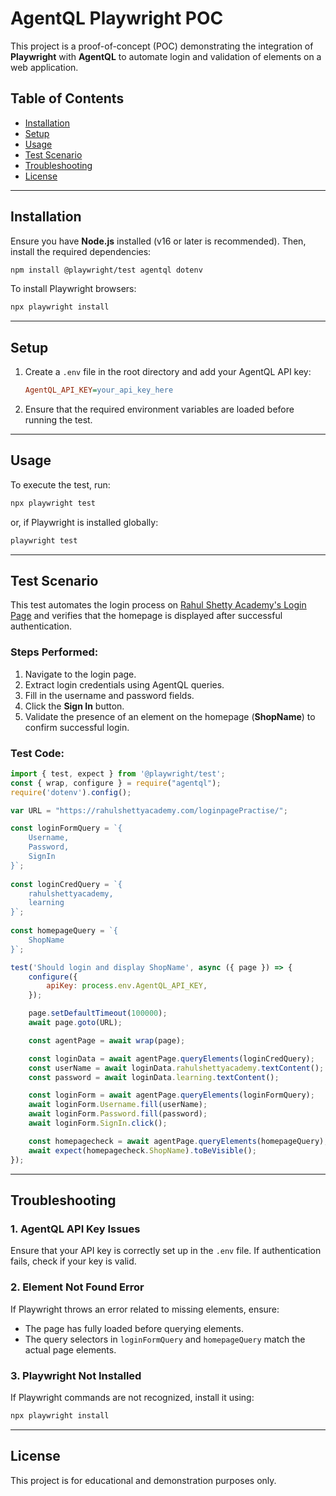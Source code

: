 # AgentQL Playwright POC

This project is a proof-of-concept (POC) demonstrating the integration of **Playwright** with **AgentQL** to automate login and validation of elements on a web application.

## Table of Contents
- [Installation](#installation)
- [Setup](#setup)
- [Usage](#usage)
- [Test Scenario](#test-scenario)
- [Troubleshooting](#troubleshooting)
- [License](#license)

---

## Installation

Ensure you have **Node.js** installed (v16 or later is recommended). Then, install the required dependencies:

```sh
npm install @playwright/test agentql dotenv
```

To install Playwright browsers:

```sh
npx playwright install
```

---

## Setup

1. Create a `.env` file in the root directory and add your AgentQL API key:

   ```ini
   AgentQL_API_KEY=your_api_key_here
   ```

2. Ensure that the required environment variables are loaded before running the test.

---

## Usage

To execute the test, run:

```sh
npx playwright test
```

or, if Playwright is installed globally:

```sh
playwright test
```

---

## Test Scenario

This test automates the login process on [Rahul Shetty Academy's Login Page](https://rahulshettyacademy.com/loginpagePractise/) and verifies that the homepage is displayed after successful authentication.

### Steps Performed:

1. Navigate to the login page.
2. Extract login credentials using AgentQL queries.
3. Fill in the username and password fields.
4. Click the **Sign In** button.
5. Validate the presence of an element on the homepage (**ShopName**) to confirm successful login.

### Test Code:

```javascript
import { test, expect } from '@playwright/test';
const { wrap, configure } = require("agentql");
require('dotenv').config();

var URL = "https://rahulshettyacademy.com/loginpagePractise/";

const loginFormQuery = `{
    Username,
    Password,
    SignIn
}`;
  
const loginCredQuery = `{
    rahulshettyacademy,
    learning
}`;
  
const homepageQuery = `{
    ShopName
}`;

test('Should login and display ShopName', async ({ page }) => {
    configure({
        apiKey: process.env.AgentQL_API_KEY,
    });

    page.setDefaultTimeout(100000);
    await page.goto(URL);

    const agentPage = await wrap(page);

    const loginData = await agentPage.queryElements(loginCredQuery);
    const userName = await loginData.rahulshettyacademy.textContent();
    const password = await loginData.learning.textContent();

    const loginForm = await agentPage.queryElements(loginFormQuery);
    await loginForm.Username.fill(userName);
    await loginForm.Password.fill(password);
    await loginForm.SignIn.click();

    const homepagecheck = await agentPage.queryElements(homepageQuery);
    await expect(homepagecheck.ShopName).toBeVisible();
});
```

---

## Troubleshooting

### 1. **AgentQL API Key Issues**
Ensure that your API key is correctly set up in the `.env` file. If authentication fails, check if your key is valid.

### 2. **Element Not Found Error**
If Playwright throws an error related to missing elements, ensure:
- The page has fully loaded before querying elements.
- The query selectors in `loginFormQuery` and `homepageQuery` match the actual page elements.

### 3. **Playwright Not Installed**
If Playwright commands are not recognized, install it using:

```sh
npx playwright install
```

---

## License
This project is for educational and demonstration purposes only.

